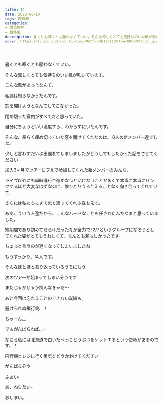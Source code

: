 ```yaml
---
title: 14
date: 2022-06-10
tags: 西條和
categories: 
- 成员博客
- 西條和
description: 暑くとも寒くとも願わなくていい。そんな涼しくとても気持ちのいい風が吹いています。...
cover: https://files.zzzhxxx.top/img/0d2fc5db1a52116feac688555fcbb.jpg 
---
```


        ﻿


























暑くとも寒くとも願わなくていい。
















そんな涼しくとても気持ちのいい風が吹いています。































こんな風があったなんて、













私達は知らなかったんです。





























窓を開けようとなんてしてこなかった。


















閉め切った室内がすべてだと思っていた。

















自分にちょうどいい温度すら、わからずにいたんです。




































そんな、長らく締め切っていた窓を開けてくれたのは、
8人の新メンバー達でした。




































少しと言わずだいぶ出遅れてしまいましたがどうしてもしたかった話をさせてください























加入3ヶ月でツアーにフルで参加してくれた新メンバーのみんな。















ライブ以外にも同時進行で進めないといけないことが多くて本当に本当にパンクするほど大変なはずなのに、誰ひとりうろたえることなく向き合ってくれていて

さらには私たちにまで気を遣ってくれる姿を見て。
















ああこういう人達だから、こんなハードなことも任されたんだなぁと思っていました。

















短期間であり初めてだらけだったなか全力で22/7というグループになろうとしてくれた姿がとてもうれしくて、なんとも頼もしかったです。































ちょっと言うのが遅くなってしまいましたね





















もうすっかり、14人です。






















そんなほとほと振り返っているうちにもう

次のツアーが始まってしまいそうです

















またじゃかじゃか踊んなきゃだ〜

















あと今回は忘れることのできない試練も。













避けられぬ飛行機、！
















ちゃーん。。


















でもがんばらねば…！




















なにせ私には北海道で白いたべっこどうぶつをゲットするという使命があるのです、！



















飛行機とレジに行く勇気をどうかわけてください


























がんばるぞや


















ふぁい。






















あ、ねむたい。




















おしまい。


